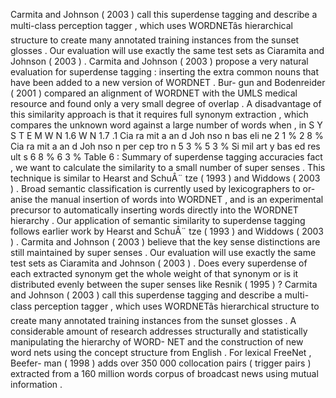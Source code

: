 Carmita and Johnson ( 2003 ) call this superdense tagging and describe a multi-class perception tagger , which uses WORDNETâs hierarchical structure to create many annotated training instances from the sunset glosses . 
Our evaluation will use exactly the same test sets as Ciaramita and Johnson ( 2003 ) . 
Carmita and Johnson ( 2003 ) propose a very natural evaluation for superdense tagging : inserting the extra common nouns that have been added to a new version of WORDNET . 
Bur- gun and Bodenreider ( 2001 ) compared an alignment of WORDNET with the UMLS medical resource and found only a very small degree of overlap . 
A disadvantage of this similarity approach is that it requires full synonym extraction , which compares the unknown word against a large number of words when , in S Y S T E M W N 1.6 W N 1.7 .1 Cia ra mit a an d Joh nso n bas eli ne 2 1 % 2 8 % Cia ra mit a an d Joh nso n per cep tro n 5 3 % 5 3 % Si mil art y bas ed res ult s 6 8 % 6 3 % Table 6 : Summary of superdense tagging accuracies fact , we want to calculate the similarity to a small number of super senses . 
This technique is similar to Hearst and SchuÂ¨ tze ( 1993 ) and Widdows ( 2003 ) . 
Broad semantic classification is currently used by lexicographers to or- anise the manual insertion of words into WORDNET , and is an experimental precursor to automatically inserting words directly into the WORDNET hierarchy . 
Our application of semantic similarity to superdense tagging follows earlier work by Hearst and SchuÂ¨ tze ( 1993 ) and Widdows ( 2003 ) . 
Carmita and Johnson ( 2003 ) believe that the key sense distinctions are still maintained by super senses . 
Our evaluation will use exactly the same test sets as Ciaramita and Johnson ( 2003 ) . 
Does every superdense of each extracted synonym get the whole weight of that synonym or is it distributed evenly between the super senses like Resnik ( 1995 ) ? 
Carmita and Johnson ( 2003 ) call this superdense tagging and describe a multi-class perception tagger , which uses WORDNETâs hierarchical structure to create many annotated training instances from the sunset glosses . 
A considerable amount of research addresses structurally and statistically manipulating the hierarchy of WORD- NET and the construction of new word nets using the concept structure from English . 
For lexical FreeNet , Beefer- man ( 1998 ) adds over 350 000 collocation pairs ( trigger pairs ) extracted from a 160 million words corpus of broadcast news using mutual information . 